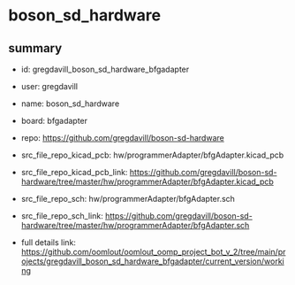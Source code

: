 # boson_sd_hardware
 
## summary 
* id: gregdavill_boson_sd_hardware_bfgadapter
* user: gregdavill
* name: boson_sd_hardware
* board: bfgadapter
* repo: https://github.com/gregdavill/boson-sd-hardware
* src_file_repo_kicad_pcb: hw/programmerAdapter/bfgAdapter.kicad_pcb
* src_file_repo_kicad_pcb_link: https://github.com/gregdavill/boson-sd-hardware/tree/master/hw/programmerAdapter/bfgAdapter.kicad_pcb


* src_file_repo_sch: hw/programmerAdapter/bfgAdapter.sch
* src_file_repo_sch_link: https://github.com/gregdavill/boson-sd-hardware/tree/master/hw/programmerAdapter/bfgAdapter.sch
* full details link: https://github.com/oomlout/oomlout_oomp_project_bot_v_2/tree/main/projects/gregdavill_boson_sd_hardware_bfgadapter/current_version/working  






